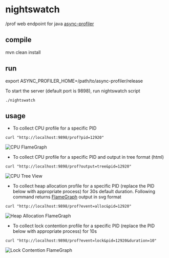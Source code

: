 # nightswatch
/prof web endpoint for java [async-profiler]

## compile
mvn clean install

## run
export ASYNC_PROFILER_HOME=/path/to/async-profiler/release

To start the server (default port is 9898), run nightswatch script

```./nightswatch```

## usage

- To collect CPU profile for a specific PID

```curl "http://localhost:9898/prof?pid=12920"```

![CPU FlameGraph](https://raw.githubusercontent.com/prasanthj/nightswatch/master/img/cpu-flamegraph.svg)


- To collect CPU profile for a specific PID and output in tree format (html)

```curl "http://localhost:9898/prof?output=tree&pid=12920"```

![CPU Tree View](https://raw.githubusercontent.com/prasanthj/nightswatch/master/img/lock-tree.png)


- To collect heap allocation profile for a specific PID (replace the PID below with appropriate process) for 30s default duration. Following command returns [FlameGraph] output in svg format

```curl "http://localhost:9898/prof?event=alloc&pid=12920"```

![Heap Allocation FlameGraph](https://raw.githubusercontent.com/prasanthj/nightswatch/master/img/alloc-flamegraph.svg)


- To collect lock contention profile for a specific PID (replace the PID below with appropriate process) for 10s

```curl "http://localhost:9898/prof?event=lock&pid=12920&duration=10"```

![Lock Contention FlameGraph](https://raw.githubusercontent.com/prasanthj/nightswatch/master/img/lock-flamegraph.svg)


[async-profiler]:https://github.com/jvm-profiling-tools/async-profiler
[FlameGraph]:https://github.com/brendangregg/FlameGraph
